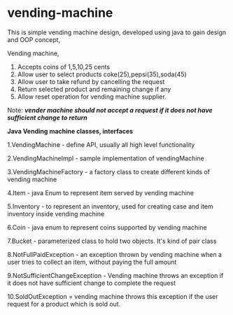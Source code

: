# vending-machine

This is simple vending machine design, developed using java to gain design and OOP concept,

Vending machine,
1. Accepts coins of 1,5,10,25 cents 
2. Allow user to select products coke(25),pepsi(35),soda(45)
3. Allow user to take refund by cancelling the request
4. Return selected product and remaining change if any
5. Allow reset operation for vending machine supplier.

Note:  ***vender machine should not accept a request if it does not have sufficient change to return***

****Java Vending machine classes, interfaces****

1.VendingMachine - define API, usually all high level functionality

2.VendingMachineImpl - sample implementation of vendingMachine

3.VendingMachineFactory - a factory class to create different kinds of vending machine

4.Item - java Enum to represent item served by vending machine

5.Inventory - to represent an inventory, used for creating case and item inventory inside vending machine

6.Coin - java enum to represent coins supported by vending machine

7.Bucket - parameterized class to hold two objects. It's kind of pair class

8.NotFullPaidException - an exception thrown by vending machine when a user tries to collect an item, without paying the full amount

9.NotSufficientChangeException - Vending machine throws an exception if it does not have sufficient change to complete the request

10.SoldOutException = vending machine throws this exception if the user request for a product which is sold out.
